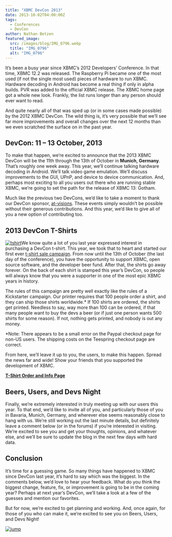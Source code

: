 ```yaml
---
title: "XBMC DevCon 2013"
date: 2013-10-02T04:00:00Z
tags:
  - Conferences
  - DevCon
author: Nathan Betzen
featured_image:
  src: /images/blog/IMG_0796.webp
  title: "IMG_0796"
  alt: "IMG_0796"
---
```


It’s been a busy year since XBMC’s 2012 Developers’ Conference. In that time, XBMC 12.2 was released. The Raspberry Pi became one of the most used (if not the single most used) pieces of hardware to run XBMC. Hardware decoding in Android has become a real thing if only in alpha builds. PVR was added to the official XBMC release. The XBMC home page got a whole new look. Frankly, the list runs longer than any person should ever want to read.

And quite nearly all of that was sped up (or in some cases made possible) by the 2012 XBMC DevCon. The wild thing is, it’s very possible that we’ll see far more improvements and overall changes over the next 12 months than we even scratched the surface on in the past year.

## DevCon: 11 – 13 October, 2013

To make that happen, we’re excited to announce that the 2013 XBMC DevCon will be the 11th through the 13th of October in **Munich, Germany**. That’s roughly one week away. This year, we’ll continue talking hardware decoding in Android. We’ll talk video game emulation. We’ll discuss improvements to the GUI, UPnP, and device to device communication. And, perhaps most exciting to all you users out there who are running stable XBMC, we’re going to set the path for the release of XBMC 13: Gotham.

Much like the previous two DevCons, we’d like to take a moment to thank our DevCon sponsor, [at-visions](https://www.at-visions.com/ "at-visions"). These events simply wouldn’t be possible without their generous contributions. And this year, we’d like to give all of you a new option of contributing too.

## 2013 DevCon T-Shirts

[![tshirt](/images/blog/tshirt.webp)](https://teespring.com/xbmcdevcon2013)We know quite a lot of you last year expressed interest in purchasing a DevCon t-shirt. This year, we took that to heart and started our first ever [t-shirt sale campaign](https://teespring.com/xbmcdevcon2013 "XBMC t-shirt sale"). From now until the 13th of October (the last day of the conference), you have the opportunity to support XBMC, open source software, and the developer beer fund. After that, the shirts go away forever. On the back of each shirt is stamped this year’s DevCon, so people will always know that you were a supporter in one of the most epic XBMC years in history.

The rules of this campaign are pretty well exactly like the rules of a Kickstarter campaign. Our printer requires that 100 people order a shirt, and they can ship those shirts worldwide.\* If 100 shirts are ordered, the shirts get printed. Needless to say, way more than 100 can be ordered, if that many people want to buy the devs a beer (or if just one person wants 500 shirts for some reason). If not, nothing gets printed, and nobody is out any money.

\*Note: There appears to be a small error on the Paypal checkout page for non-US users. The shipping costs on the Teespring checkout page are correct.

From here, we’ll leave it up to you, the users, to make this happen. Spread the news far and wide! Show your friends that you supported the development of XBMC.

**[T-Shirt Order and Info Page](https://teespring.com/xbmcdevcon2013 "XBMC DevCon 2013 Shirts Campaign")**

## Beers, Users, and Devs Night

Finally, we’re extremely interested in truly meeting up with our users this year. To that end, we’d like to invite all of you, and particularly those of you in Bavaria, Munich, Germany, and wherever else seems reasonably close to hang with us. We’re still working out the last minute details, but definitely leave a comment below (or in the forums) if you’re interested in visiting. We’re excited to see you and get your thoughts, opinions, and whatever else, and we’ll be sure to update the blog in the next few days with hard data.

## Conclusion

It’s time for a guessing game. So many things have happened to XBMC since DevCon last year, it’s hard to say which was the biggest. In the comments below, we’d love to hear your feedback. What do you think the biggest change, feature, fix, or improvement is going to be in the coming year? Perhaps at next year’s DevCon, we’ll take a look at a few of the guesses and mention our favorites.

But for now, we’re excited to get planning and working. And, once again, for those of you who can make it, we’re excited to see you on Beers, Users, and Devs Night!

[![jump](/images/blog/jump.webp)](/images/blog/jump.webp)

